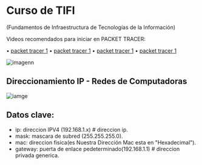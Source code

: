 # Curso de TIFI
(Fundamentos de Infraestructura de Tecnologías de la Información)

Videos recomendados para iniciar en PACKET TRACER:

•	[packet tracer 1](https://www.youtube.com/watch?v=4Gb97l1fSmA&t=1s)
•	[packet tracer 1](https://www.youtube.com/watch?v=aJLH13f_JWg&list=PLA--lOmbTn3Om7gGkVLmaVCu4Ny0ZZD9Z&index=2)
•	[packet tracer 1](https://www.youtube.com/watch?v=ke3aQjNFwxE&list=PLA--lOmbTn3Om7gGkVLmaVCu4Ny0ZZD9Z&index=3)
•	[packet tracer 1](https://www.youtube.com/watch?v=QpE45sUbZug&list=PLA--lOmbTn3Om7gGkVLmaVCu4Ny0ZZD9Z&index=4)


![imagenn](https://github.com/dretcm/Redes-ACM/blob/main/redes_images/M_osi_TCPIP.png?raw=true)

## Direccionamiento IP - Redes de Computadoras

![iamge](https://github.com/dretcm/Redes-ACM/blob/main/redes_images/ip_address.gif?raw=true)

## Datos clave:

* ip: direccion IPV4 (192.168.1.x) # direccion ip.
* mask: mascara de subred (255.255.255.0).
* mac: direccion fisica(es Nuestra Dirección Mac esta en "Hexadecimal").
* gateway: puerta de enlace pedeterminado(192.168.1.1) # direccion privada generica.

